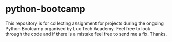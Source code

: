 # python-bootcamp

 This repository is for collecting assignment for projects during the ongoing Python Bootcamp organised by Lux Tech Academy.
 Feel free to look through the code and if there is a mistake feel free to send me a fix. Thanks.